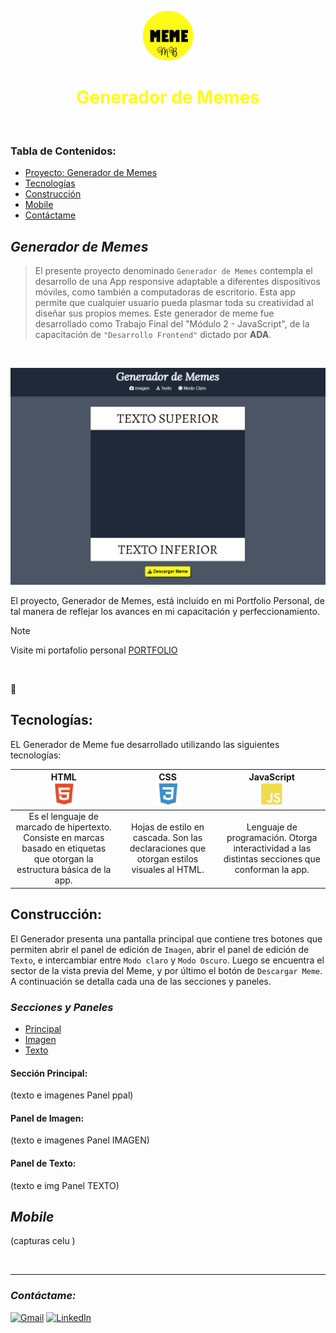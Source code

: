 <!-- ===========================================================
                            PRESENTACIÓN 
     =========================================================== -->

<p align="center">
   <img src="img/memeADA.png" width="80px" alt-text="Presentación">
 </p>
 <h1 style="color: #FFFB19" align="center"> Generador de Memes </h1>
<br>

 <h3>Tabla de Contenidos:</h3>
 
- [Proyecto: Generador de Memes](#Generador-de-Memes)
- [Tecnologías](#Tecnologías)
- [Construcción](#Construcción)
- [Mobile](#Mobile)
- [Contáctame](#Contáctame)


<!-- ===========================================================
                            CONTENIDO 
     =========================================================== -->


## *Generador de Memes*

> El presente proyecto denominado `Generador de Memes` contempla el desarrollo de una App responsive adaptable a diferentes dispositivos móviles, como también a computadoras de escritorio.
Esta app permite que cualquier usuario pueda plasmar toda su creatividad al diseñar sus propios memes. Este generador de meme fue desarrollado como Trabajo Final del "Módulo 2 - JavaScript", de la capacitación de `"Desarrollo Frontend"` dictado por **ADA**. 
<br>
<p align="center" >
   <img src="img/pantalla_ppal.png" width="600px" alt-text="Presentación">
</p>

El proyecto, Generador de Memes, está incluido en mi Portfolio Personal, de tal manera de reflejar los avances en mi capacitación y perfeccionamiento.

> [!NOTE]
> Visite mi portafolio personal [PORTFOLIO](https://maguibrollo.github.io/ADA_Portafolio_mod01_tf/) 


<br>

:small_orange_diamond: 
## Tecnologías:
EL Generador de Meme fue desarrollado utilizando las siguientes tecnologías:  


| HTML <br><img src="img/icon-html5.png" width="40px"> | CSS<br><img src="img/icon-css3.png" width="40px">      | JavaScript <br> <img src="img/icon-js.png" width="40px">|  
| :---: | :---: | :---: |
|Es el lenguaje de marcado de hipertexto. Consiste en marcas basado en etiquetas que otorgan la estructura básica de la app.| Hojas de estilo en cascada. Son las declaraciones que otorgan estilos visuales al HTML.  | Lenguaje de programación. Otorga interactividad a las distintas secciones que conforman la app.|


## Construcción:
El Generador presenta una pantalla principal que contiene tres botones que permiten abrir el panel de edición de `Imagen`, abrir el panel de edición de `Texto`, e intercambiar entre `Modo claro` y `Modo Oscuro`.
Luego  se encuentra el sector de la vista previa del Meme, y por último el botón de `Descargar Meme`.
A continuación se detalla cada una de las secciones y paneles.


### *Secciones y Paneles*

- [Principal](#Panel-Principal)
- [Imagen](#Panel-de-Imagen)
- [Texto](#Panel-de-Texto)


#### Sección Principal:
(texto e imagenes Panel ppal)



#### Panel de Imagen:
(texto e imagenes Panel IMAGEN)


#### Panel de Texto:
(texto e img Panel TEXTO)


## *Mobile*
(capturas celu )



<br>

---
### *Contáctame:*

[![Gmail](https://img.shields.io/badge/-GMAIL-D14836?style=for-the-badge&logo=gmail&logoColor=white)](mailto:maguieb@gmail.com)
[![LinkedIn](https://img.shields.io/badge/-LINKEDIN-0077B5?style=for-the-badge&logo=linkedin&logoColor=white)](https://www.linkedin.com/in/magui-brollo/)
